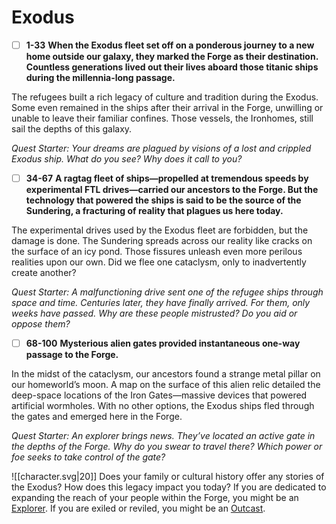 # Exodus
- [ ]  **1-33**  **When the Exodus fleet set off on a ponderous journey to a new home outside our galaxy, they marked the Forge as their destination. Countless generations lived out their lives aboard those titanic ships during the millennia-long passage.** 
 
The refugees built a rich legacy of culture and tradition during the Exodus. Some even remained in the ships after their arrival in the Forge, unwilling or unable to leave their familiar confines. Those vessels, the Ironhomes, still sail the depths of this galaxy.

*Quest Starter: Your dreams are plagued by visions of a lost and crippled Exodus ship. What do you see? Why does it call to you?*

- [ ]  **34-67**  **A ragtag fleet of ships—propelled at tremendous speeds by experimental FTL drives—carried our ancestors to the Forge. But the technology that powered the ships is said to be the source of the Sundering, a fracturing of reality that plagues us here today.** 
 
The experimental drives used by the Exodus fleet are forbidden, but the damage is done. The Sundering spreads across our reality like cracks on the surface of an icy pond. Those fissures unleash even more perilous realities upon our own. Did we flee one cataclysm, only to inadvertently create another?

*Quest Starter: A malfunctioning drive sent one of the refugee ships through space and time. Centuries later, they have finally arrived. For them, only weeks have passed. Why are these people mistrusted? Do you aid or oppose them?*

- [ ]  **68-100**  **Mysterious alien gates provided instantaneous one-way passage to the Forge.** 
 
In the midst of the cataclysm, our ancestors found a strange metal pillar on our homeworld’s moon. A map on the surface of this alien relic detailed the deep-space locations of the Iron Gates—massive devices that powered artificial wormholes. With no other options, the Exodus ships fled through the gates and emerged here in the Forge.

*Quest Starter: An explorer brings news. They’ve located an active gate in the depths of the Forge. Why do you swear to travel there? Which power or foe seeks to take control of the gate?*

![[character.svg|20]] Does your family or cultural history offer any stories of the Exodus? How does this legacy impact you today? If you are dedicated to expanding the reach of your people within the Forge, you might be an [Explorer](Assets/Path/explorer). If you are exiled or reviled, you might be an [Outcast](Assets/Path/outcast).
